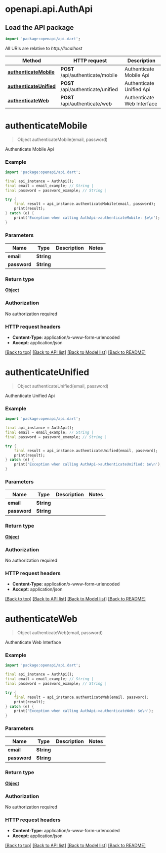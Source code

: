 # openapi.api.AuthApi

## Load the API package
```dart
import 'package:openapi/api.dart';
```

All URIs are relative to *http://localhost*

Method | HTTP request | Description
------------- | ------------- | -------------
[**authenticateMobile**](AuthApi.md#authenticatemobile) | **POST** /api/authenticate/mobile | Authenticate Mobile Api
[**authenticateUnified**](AuthApi.md#authenticateunified) | **POST** /api/authenticate/unified | Authenticate Unified Api
[**authenticateWeb**](AuthApi.md#authenticateweb) | **POST** /api/authenticate/web | Authenticate Web Interface


# **authenticateMobile**
> Object authenticateMobile(email, password)

Authenticate Mobile Api

### Example
```dart
import 'package:openapi/api.dart';

final api_instance = AuthApi();
final email = email_example; // String | 
final password = password_example; // String | 

try {
    final result = api_instance.authenticateMobile(email, password);
    print(result);
} catch (e) {
    print('Exception when calling AuthApi->authenticateMobile: $e\n');
}
```

### Parameters

Name | Type | Description  | Notes
------------- | ------------- | ------------- | -------------
 **email** | **String**|  | 
 **password** | **String**|  | 

### Return type

[**Object**](Object.md)

### Authorization

No authorization required

### HTTP request headers

 - **Content-Type**: application/x-www-form-urlencoded
 - **Accept**: application/json

[[Back to top]](#) [[Back to API list]](../README.md#documentation-for-api-endpoints) [[Back to Model list]](../README.md#documentation-for-models) [[Back to README]](../README.md)

# **authenticateUnified**
> Object authenticateUnified(email, password)

Authenticate Unified Api

### Example
```dart
import 'package:openapi/api.dart';

final api_instance = AuthApi();
final email = email_example; // String | 
final password = password_example; // String | 

try {
    final result = api_instance.authenticateUnified(email, password);
    print(result);
} catch (e) {
    print('Exception when calling AuthApi->authenticateUnified: $e\n');
}
```

### Parameters

Name | Type | Description  | Notes
------------- | ------------- | ------------- | -------------
 **email** | **String**|  | 
 **password** | **String**|  | 

### Return type

[**Object**](Object.md)

### Authorization

No authorization required

### HTTP request headers

 - **Content-Type**: application/x-www-form-urlencoded
 - **Accept**: application/json

[[Back to top]](#) [[Back to API list]](../README.md#documentation-for-api-endpoints) [[Back to Model list]](../README.md#documentation-for-models) [[Back to README]](../README.md)

# **authenticateWeb**
> Object authenticateWeb(email, password)

Authenticate Web Interface

### Example
```dart
import 'package:openapi/api.dart';

final api_instance = AuthApi();
final email = email_example; // String | 
final password = password_example; // String | 

try {
    final result = api_instance.authenticateWeb(email, password);
    print(result);
} catch (e) {
    print('Exception when calling AuthApi->authenticateWeb: $e\n');
}
```

### Parameters

Name | Type | Description  | Notes
------------- | ------------- | ------------- | -------------
 **email** | **String**|  | 
 **password** | **String**|  | 

### Return type

[**Object**](Object.md)

### Authorization

No authorization required

### HTTP request headers

 - **Content-Type**: application/x-www-form-urlencoded
 - **Accept**: application/json

[[Back to top]](#) [[Back to API list]](../README.md#documentation-for-api-endpoints) [[Back to Model list]](../README.md#documentation-for-models) [[Back to README]](../README.md)

